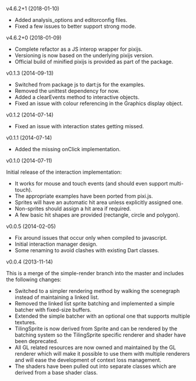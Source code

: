v4.6.2+1 (2018-01-10)

* Added analysis_options and editorconfig files.
* Fixed a few issues to better support strong mode.


v4.6.2+0 (2018-01-09)

* Complete refactor as a JS interop wrapper for pixijs.
* Versioning is now based on the underlying pixijs version.
* Official build of minified pixijs is provided as part of the package.


v0.1.3 (2014-09-13)

* Switched from package js to dart:js for the examples.
* Removed the unittest dependency for now.
* Added a clearEvents method to interactive objects.
* Fixed an issue with colour referencing in the Graphics display object.


v0.1.2 (2014-07-14)

* Fixed an issue with interaction states getting missed.


v0.1.1 (2014-07-14)

* Added the missing onClick implementation.


v0.1.0 (2014-07-11)

Initial release of the interaction implementation:

* It works for mouse and touch events (and should even support multi-touch).
* The appropriate examples have been ported from pixi.js.
* Sprites will have an automatic hit area unless explicitly assigned one.
* Non-sprites should assign a hit area if required.
* A few basic hit shapes are provided (rectangle, circle and polygon).


v0.0.5 (2014-02-05)

* Fix around issues that occur only when compiled to javascript.
* Initial interaction manager design.
* Some renaming to avoid clashes with existing Dart classes.


v0.0.4 (2013-11-14)

This is a merge of the simple-render branch into the master and includes the following changes:

* Switched to a simpler rendering method by walking the scenegraph instead of maintaining a linked list.
* Removed the linked list sprite batching and implemented a simple batcher with fixed-size buffers.
* Extended the simple batcher with an optional one that supports multiple textures.
* TilingSprite is now derived from Sprite and can be rendered by the batching system so the TilingSprite specific renderer and shader have been deprecated.
* All GL related resources are now owned and maintained by the GL renderer which will make it possible to use them with multiple renderers and will ease the development of context loss management.
* The shaders have been pulled out into separate classes which are derived from a base shader class.

